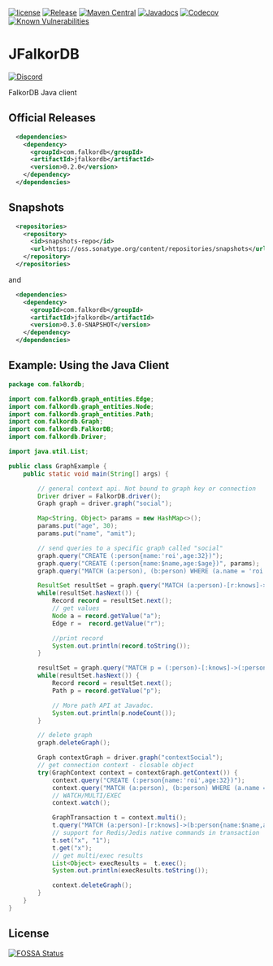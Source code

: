 [![license](https://img.shields.io/github/license/FalkorDB/JFalkorDB.svg)](https://github.com/FalkorDB/JFalkorDB/blob/master/LICENSE)
[![Release](https://img.shields.io/github/release/FalkorDB/JFalkorDB.svg)](https://github.com/FalkorDB/JFalkorDB/releases/latest)
[![Maven Central](https://maven-badges.herokuapp.com/maven-central/com.falkordb/jfalkordb/badge.svg)](https://maven-badges.herokuapp.com/maven-central/com.falkordb/jfalkordb)
[![Javadocs](https://www.javadoc.io/badge/com.falkordb/jfalkordb.svg)](https://www.javadoc.io/doc/com.falkordb/jfalkordb)
[![Codecov](https://codecov.io/gh/FalkorDB/JFalkorDB/branch/master/graph/badge.svg)](https://codecov.io/gh/FalkorDB/JFalkorDB)
[![Known Vulnerabilities](https://snyk.io/test/github/FalkorDB/JFalkorDB/badge.svg?targetFile=pom.xml)](https://snyk.io/test/github/FalkorDB/JFalkorDB?targetFile=pom.xml)

# JFalkorDB
[![Discord](https://img.shields.io/discord/1146782921294884966?style=flat-square)](https://discord.gg/ErBEqN9E)

FalkorDB Java client

## Official Releases

```xml
  <dependencies>
    <dependency>
      <groupId>com.falkordb</groupId>
      <artifactId>jfalkordb</artifactId>
      <version>0.2.0</version>
    </dependency>
  </dependencies>
```

## Snapshots

```xml
  <repositories>
    <repository>
      <id>snapshots-repo</id>
      <url>https://oss.sonatype.org/content/repositories/snapshots</url>
    </repository>
  </repositories>
```

and

```xml
  <dependencies>
    <dependency>
      <groupId>com.falkordb</groupId>
      <artifactId>jfalkordb</artifactId>
      <version>0.3.0-SNAPSHOT</version>
    </dependency>
  </dependencies>
```

## Example: Using the Java Client

```java
package com.falkordb;

import com.falkordb.graph_entities.Edge;
import com.falkordb.graph_entities.Node;
import com.falkordb.graph_entities.Path;
import com.falkordb.Graph;
import com.falkordb.FalkorDB;
import com.falkordb.Driver;

import java.util.List;

public class GraphExample {
    public static void main(String[] args) {

        // general context api. Not bound to graph key or connection
        Driver driver = FalkorDB.driver();
        Graph graph = driver.graph("social");

        Map<String, Object> params = new HashMap<>();
        params.put("age", 30);
        params.put("name", "amit");

        // send queries to a specific graph called "social"
        graph.query("CREATE (:person{name:'roi',age:32})");
        graph.query("CREATE (:person{name:$name,age:$age})", params);
        graph.query("MATCH (a:person), (b:person) WHERE (a.name = 'roi' AND b.name='amit') CREATE (a)-[:knows]->(b)");

        ResultSet resultSet = graph.query("MATCH (a:person)-[r:knows]->(b:person) RETURN a, r, b");
        while(resultSet.hasNext()) {
            Record record = resultSet.next();
            // get values
            Node a = record.getValue("a");
            Edge r =  record.getValue("r");

            //print record
            System.out.println(record.toString());
        }

        resultSet = graph.query("MATCH p = (:person)-[:knows]->(:person) RETURN p");
        while(resultSet.hasNext()) {
            Record record = resultSet.next();
            Path p = record.getValue("p");

            // More path API at Javadoc.
            System.out.println(p.nodeCount());
        }

        // delete graph
        graph.deleteGraph();

        Graph contextGraph = driver.graph("contextSocial");
        // get connection context - closable object
        try(GraphContext context = contextGraph.getContext()) {
            context.query("CREATE (:person{name:'roi',age:32})");
            context.query("MATCH (a:person), (b:person) WHERE (a.name = 'roi' AND b.name='amit') CREATE (a)-[:knows]->(b)");
            // WATCH/MULTI/EXEC
            context.watch();

            GraphTransaction t = context.multi();
            t.query("MATCH (a:person)-[r:knows]->(b:person{name:$name,age:$age}) RETURN a, r, b", params);
            // support for Redis/Jedis native commands in transaction
            t.set("x", "1");
            t.get("x");
            // get multi/exec results
            List<Object> execResults =  t.exec();
            System.out.println(execResults.toString());

            context.deleteGraph();
        }
    }
}

```

## License

[![FOSSA Status](https://app.fossa.io/api/projects/git%2Bgithub.com%2FFalkorDB%2FJFalkorDB.svg?type=large)](https://app.fossa.io/projects/git%2Bgithub.com%2FFalkorDB%2FJFalkorDB?ref=badge_large)
